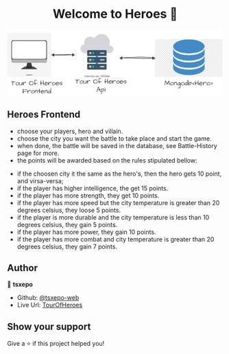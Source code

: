 <h1 align="center">Welcome to Heroes 👋</h1>
<p>
</p>

![Design](https://github.com/tsxepo-web/Heroes-Frontend/blob/master/src/assets/Design.drawio.png)

## Heroes Frontend

- choose your players, hero and villain.
- choose the city you want the battle to take place and start the game.
- when done, the battle will be saved in the database, see Battle-History page for more.
- the points will be awarded based on the rules stipulated bellow:

* if the choosen city it the same as the hero's, then the hero gets 10 point, and virsa-versa;
* if the player has higher intelligence, the get 15 points.
* if the player has more strength, they get 10 points.
* if the player has more speed but the city temperature is greater than 20 degrees celsius, they loose 5 points.
* if the player is more durable and the city temperature is less than 10 degrees celsius, they gain 5 points.
* if the player has more power, they gain 10 points.
* if the player has more combat and city temperature is greater than 20 degrees celsius, they gain 7 points.

## Author

👤 **tsxepo**

- Github: [@tsxepo-web](https://github.com/tsxepo-web)
- Live Url: [TourOfHeroes](https://gentle-desert-01ef55410.3.azurestaticapps.net)

## Show your support

Give a ⭐️ if this project helped you!

